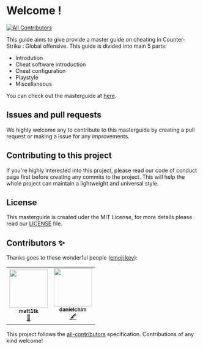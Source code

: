 # Welcome !
<!-- ALL-CONTRIBUTORS-BADGE:START - Do not remove or modify this section -->
[![All Contributors](https://img.shields.io/badge/all_contributors-2-orange.svg?style=flat-square)](#contributors-)
<!-- ALL-CONTRIBUTORS-BADGE:END -->

This guide aims to give provide a master guide on cheating in Counter-Strike : Global offensive. This guide is divided into main 5 parts:

* Introdution
* Cheat software introduction
* Cheat configuration
* Playstyle
* Miscellaneous

You can check out the masterguide at [here](https://matt12945.gitbook.io/csgo-subreddit/).

## Issues and pull requests

We highly welcome any to contribute to this masterguide by creating a pull request or making a issue for any improvements.

## Contributing to this project

If you're highly interested into this project, please read our code of conduct page first before creating any commits to the project. This will help the whole project can maintain a lightweight and universal style. 

## License

This masterguide is created uder the MIT License, for more details please read our [LICENSE](https://github.com/csgohacks/master-guide/blob/master/LICENSE) file.


## Contributors ✨

Thanks goes to these wonderful people ([emoji key](https://allcontributors.org/docs/en/emoji-key)):

<!-- ALL-CONTRIBUTORS-LIST:START - Do not remove or modify this section -->
<!-- prettier-ignore-start -->
<!-- markdownlint-disable -->
<table>
  <tr>
    <td align="center"><a href="https://github.com/matt1tk"><img src="https://avatars0.githubusercontent.com/u/54869024?v=4" width="100px;" alt=""/><br /><sub><b>matt1tk</b></sub></a><br /><a href="#projectManagement-matt1tk" title="Project Management">📆</a></td>
    <td align="center"><a href="https://github.com/danielchim"><img src="https://avatars1.githubusercontent.com/u/12156547?v=4" width="100px;" alt=""/><br /><sub><b>danielchim</b></sub></a><br /><a href="#content-danielchim" title="Content">🖋</a></td>
  </tr>
</table>

<!-- markdownlint-enable -->
<!-- prettier-ignore-end -->
<!-- ALL-CONTRIBUTORS-LIST:END -->

This project follows the [all-contributors](https://github.com/all-contributors/all-contributors) specification. Contributions of any kind welcome!
